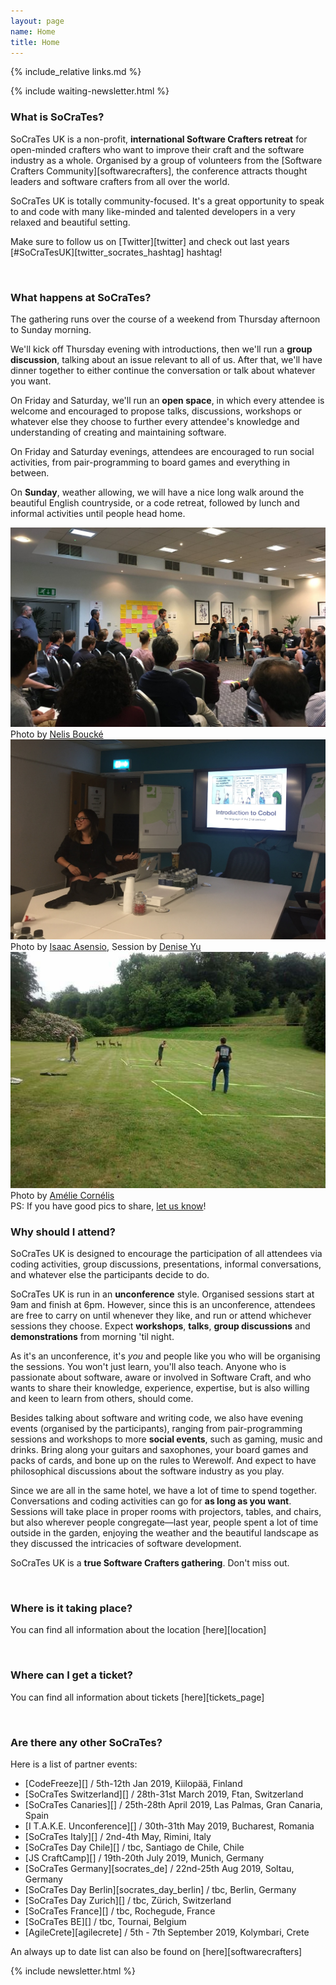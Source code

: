 ```yaml
---
layout: page
name: Home
title: Home
---
```


{% include_relative links.md %}

{% include waiting-newsletter.html %}

### What is SoCraTes?

SoCraTes UK is a non-profit, **international Software Crafters retreat** for open-minded crafters 
who want to improve their craft and the software industry as a whole. Organised by a group of volunteers 
from the [Software Crafters Community][softwarecrafters], the conference attracts thought leaders
and software crafters from all over the world.

SoCraTes UK is totally community-focused. It's a great opportunity to speak to and code with many like-minded and talented developers in a very relaxed and beautiful setting.

Make sure to follow us on [Twitter][twitter] and check out last years [#SoCraTesUK][twitter_socrates_hashtag] hashtag!

<br>

### What happens at SoCraTes?

The gathering runs over the course of a weekend from Thursday afternoon to Sunday morning.

We'll kick off Thursday evening with introductions, then we'll run a **group discussion**, talking about an issue relevant to all of us. After that, we'll have dinner together to either continue the conversation or talk about whatever you want.

On Friday and Saturday, we'll run an **open space**, in which every attendee is welcome and encouraged to propose talks, discussions, workshops or whatever else they choose to further every attendee's knowledge and understanding of creating and maintaining software.

On Friday and Saturday evenings, attendees are encouraged to run social activities, from pair-programming to board games and everything in between.

On **Sunday**, weather allowing, we will have a nice long walk around the beautiful English countryside, or a code retreat, followed by lunch and informal activities until people head home.

<div class="conference-photogrid">
	<div class="row">
		<div class="col-md-6 thumbnail">
			<img class="img-responsive"
				src="img/2018/marketplace.jpg"
				alt="Building the marketplace: people queueing to present their sessions and fit it into the agenda"
				title="Where the magic materialises"
			>
			<div class="caption">
				Photo by <a href="https://twitter.com/nelisboucke">Nelis Boucké</a>
			</div>
		</div>
		<div class="col-md-6 thumbnail">
			<img class="img-responsive"
				src="img/2018/session.jpg"
				alt="Example of a session: Introduction to Cobol"
				title="Prepare to be surprised!"
			>
			<div class="caption">
				Photo by <a href="https://twitter.com/isaacasensio">Isaac Asensio</a>,
				Session by <a href="https://twitter.com/deniseyu21">Denise Yu</a>
			</div>
		</div>
	</div>
	<div class="row">
		<div class="col-md-6 col-md-offset-3 thumbnail">
			<img class="img-responsive"
				src="img/2018/outdoors.jpg"
				alt="Playing racket sport in the park outside the venue"
				title="Letting off steam between sessions"
			>
			<div class="caption">
				Photo by <a href="https://twitter.com/AmelieCornelis">Amélie Cornélis</a>
			</div>
		</div>
	</div>
</div>
PS: If you have good pics to share, <a href="contact.html">let us know</a>!

### Why should I attend?

SoCraTes UK is designed to encourage the participation of all attendees via coding activities, group discussions, presentations, informal conversations, and whatever else the participants decide to do.

SoCraTes UK is run in an **unconference** style. Organised sessions start at 9am and finish at 6pm. However, since this is an unconference, attendees are free to carry on until whenever they like, and run or attend whichever sessions they choose. Expect **workshops**, **talks**, **group discussions** and **demonstrations** from morning 'til night.

As it's an unconference, it's *you* and people like you who will be organising the sessions. You won't just learn, you'll also teach. Anyone who is passionate about software, aware or involved in Software Craft, and who wants to share their knowledge, experience, expertise, but is also willing and keen to learn from others, should come.

Besides talking about software and writing code, we also have evening events (organised by the participants), ranging from pair-programming sessions and workshops to more **social events**, such as gaming, music and drinks. Bring along your guitars and saxophones, your board games and packs of cards, and bone up on the rules to Werewolf. And expect to have philosophical discussions about the software industry as you play.

Since we are all in the same hotel, we have a lot of time to spend together. Conversations and coding activities can go for **as long as you want**. Sessions will take place in proper rooms with projectors, tables, and chairs, but also wherever people congregate—last year, people spent a lot of time outside in the garden, enjoying the weather and the beautiful landscape as they discussed the intricacies of software development.

SoCraTes UK is a **true Software Crafters gathering**. Don't miss out.

<br>

### Where is it taking place?

You can find all information about the location [here][location] 

<br>

### Where can I get a ticket?

You can find all information about tickets [here][tickets_page]

<br>

### Are there any other SoCraTes?

Here is a list of partner events:

* [CodeFreeze][] / 5th-12th Jan 2019, Kiilopää, Finland
* [SoCraTes Switzerland][] / 28th-31st March 2019, Ftan, Switzerland
* [SoCraTes Canaries][] / 25th-28th April 2019, Las Palmas, Gran Canaria, Spain
* [I T.A.K.E. Unconference][] / 30th-31th May 2019, Bucharest, Romania
* [SoCraTes Italy][] /  2nd-4th May, Rimini, Italy
* [SoCraTes Day Chile][] / tbc, Santiago de Chile, Chile
* [JS CraftCamp][] / 19th-20th July 2019, Munich, Germany
* [SoCraTes Germany][socrates_de] / 22nd-25th Aug 2019, Soltau, Germany
* [SoCraTes Day Berlin][socrates_day_berlin] / tbc, Berlin, Germany
* [SoCraTes Day Zurich][] / tbc, Zürich, Switzerland
* [SoCraTes France][] / tbc, Rochegude, France
* [SoCraTes BE][] / tbc, Tournai, Belgium
* [AgileCrete][agilecrete] / 5th - 7th September 2019, Kolymbari, Crete

An always up to date list can also be found on [here][softwarecrafters]

{% include newsletter.html %}
